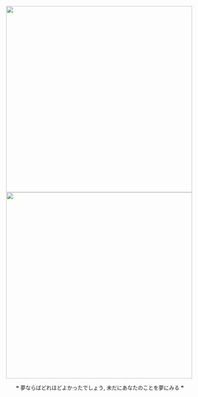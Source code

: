 <p align="left">
  <img src="https://i.imgur.com/8TIqNx7.png" width="500"/>
  <img src="https://i.imgur.com/idCngEW.png" width="500"/>
</p>

<p align = "center">
  ❝ 夢ならばどれほどよかったでしょう, 未だにあなたのことを夢にみる ❞
</p>



<!--
**imsohappytheyrefriends/imsohappytheyrefriends** is a ✨ _special_ ✨ repository because its `README.md` (this file) appears on your GitHub profile.

Here are some ideas to get you started:

- 🔭 I’m currently working on ...
- 🌱 I’m currently learning ...
- 👯 I’m looking to collaborate on ...
- 🤔 I’m looking for help with ...
- 💬 Ask me about ...
- 📫 How to reach me: ...
- 😄 Pronouns: ...
- ⚡ Fun fact: ...
-->
